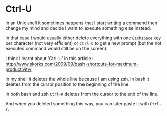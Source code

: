 # Ctrl-U

In an Unix shell it sometimes happens that I start writing a command then
change my mind and decide I want to execute something else instead.

In that case I would usually either delete everything with one `Backspace` key
per character (not very efficient) or `Ctrl-C` to get a new prompt (but the not
executed command would still be on the screen).

I think I learnt about 'Ctrl-U' in this article :
http://www.skorks.com/2009/09/bash-shortcuts-for-maximum-productivity/

In my shell it deletes the whole line because I am using zsh.
In bash it deletes from the cursor position to the beginning of the line.

In both bash and zsh `Ctrl-K` deletes from the cursor to the end of the line.

And when you deleted something this way, you can later paste it with `Ctrl-Y`.
